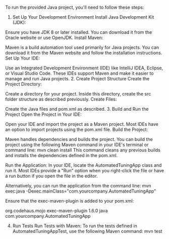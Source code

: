 To run the provided Java project, you'll need to follow these steps:

1. Set Up Your Development Environment
Install Java Development Kit (JDK):

Ensure you have JDK 8 or later installed. You can download it from the Oracle website or use OpenJDK.
Install Maven:

Maven is a build automation tool used primarily for Java projects. You can download it from the Maven website and follow the installation instructions.
Set Up Your IDE:

Use an Integrated Development Environment (IDE) like IntelliJ IDEA, Eclipse, or Visual Studio Code. These IDEs support Maven and make it easier to manage and run Java projects.
2. Create Project Structure
Create the Project Directory:

Create a directory for your project. Inside this directory, create the src folder structure as described previously.
Create Files:

Create the Java files and pom.xml as described.
3. Build and Run the Project
Open the Project in Your IDE:

Open your IDE and import the project as a Maven project. Most IDEs have an option to import projects using the pom.xml file.
Build the Project:

Maven handles dependencies and builds the project. You can build the project using the following Maven command in your IDE's terminal or command line:
mvn clean install
This command cleans any previous builds and installs the dependencies defined in the pom.xml.

Run the Application:
In your IDE, locate the AutomatedTuningApp class and run it. Most IDEs provide a "Run" option when you right-click the file or have a run button if you open the file in the editor.

Alternatively, you can run the application from the command line:
mvn exec:java -Dexec.mainClass="com.yourcompany.AutomatedTuningApp"

Ensure that the exec-maven-plugin is added to your pom.xml:

<build>
    <plugins>
        <plugin>
            <groupId>org.codehaus.mojo</groupId>
            <artifactId>exec-maven-plugin</artifactId>
            <version>1.6.0</version>
            <executions>
                <execution>
                    <goals>
                        <goal>java</goal>
                    </goals>
                </execution>
            </executions>
            <configuration>
                <mainClass>com.yourcompany.AutomatedTuningApp</mainClass>
            </configuration>
        </plugin>
    </plugins>
</build>

4. Run Tests
Run Tests with Maven:
To run the tests defined in AutomatedTuningAppTest, use the following Maven command:
mvn test
